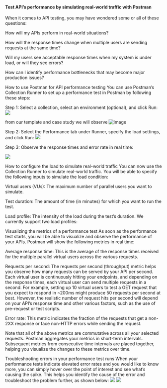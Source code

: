 #### Test API’s performance by simulating real-world traffic with Postman


When it comes to API testing, you may have wondered some or all of these questions:

How will my APIs perform in real-world situations?

How will the response times change when multiple users are sending requests at the same time?

Will my users see acceptable response times when my system is under load, or will they see errors?

How can I identify performance bottlenecks that may become major production issues?

How to use Postman for API performance testing
You can use Postman’s Collection Runner to set up a performance test in Postman by following these steps:

Step 1: Select a collection, select an environment (optional), and click Run:
<img src="https://voyager.postman.com/gif/june-2023-step-1-how-to-setup-a-run-in-postman.gif" >

from our template and case study we will observe
![image](https://github.com/user-attachments/assets/5d297b6a-cebd-4eb2-bc2e-3acb97f54ec3)


Step 2: Select the Performance tab under Runner, specify the load settings, and click Run:
<img src="https://voyager.postman.com/gif/june-2023-step-2-how-to-setup-a-run-in-postman.gif" >

Step 3: Observe the response times and error rate in real time:

<img src="https://voyager.postman.com/gif/june-2023-step-3-how-to-setup-a-run-in-postman.gif" >

How to configure the load to simulate real-world traffic
You can now use the Collection Runner to simulate real-world traffic. You will be able to specify the following inputs to simulate the load condition:

Virtual users (VUs): The maximum number of parallel users you want to simulate.

Test duration: The amount of time (in minutes) for which you want to run the test.

Load profile: The intensity of the load during the test’s duration. We currently support two load profiles:

Visualizing the metrics of a performance test
As soon as the performance test starts, you will be able to visualize and observe the performance of your APIs. Postman will show the following metrics in real time:

Average response time: This is the average of the response times received for the multiple parallel virtual users across the various requests.

Requests per second: The requests per second (throughput) metric helps you observe how many requests can be served by your API per second. Each virtual user is continuously hitting your endpoints, and depending on the response times, each virtual user can send multiple requests in a second. For example, setting up 10 virtual users to test a GET request that you expect to respond in ~200ms might produce 50 requests per second at best. However, the realistic number of request hits per second will depend on your API’s response time and other various factors, such as the use of pre-request or test scripts.

Error rate: This metric indicates the fraction of the requests that get a non-2XX response or face non-HTTP errors while sending the request.

Note that all of the above metrics are commutative across all your selected requests. Postman aggregates your metrics in short-term intervals. Subsequent metrics from consecutive time intervals are placed together, helping you visualize the changes to these metrics over time.

Troubleshooting errors in your performance test runs
When your performance tests indicate elevated error rates and you would like to know more, you can simply hover over the point of interest and see what’s causing the spike. This helps you identify the cause of the error and troubleshoot the problem further, as shown below:
<img src="https://voyager.postman.com/gif/june-2023-error-breakdown-postman.gif" >
<img src="https://voyager.postman.com/gif/june-2023-errors-tab-in-postman.gif" >

<img src="" >

<img src="" >
